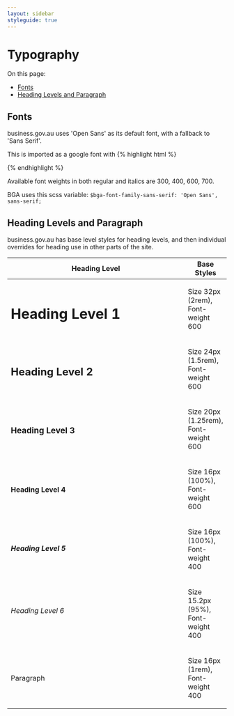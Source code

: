 ```yaml
---
layout: sidebar
styleguide: true
---
```


# Typography

On this page:

- [Fonts](#fonts)
- [Heading Levels and Paragraph](#heading-levels)

<div id="fonts"></div>

## Fonts

business.gov.au uses 'Open Sans' as its default font, with a fallback to 'Sans Serif'.

This is imported as a google font with 
{% highlight html %}
<link rel="stylesheet" type="text/css" href="//fonts.googleapis.com/css?family=Open+Sans:300italic,400italic,600italic,700italic,300,400,600,700">
{% endhighlight %} 

Available font weights in both regular and italics are 300, 400, 600, 700.

BGA uses this scss variable: `$bga-font-family-sans-serif: 'Open Sans', sans-serif;`

<div id="heading-levels"></div>

## Heading Levels and Paragraph

business.gov.au has base level styles for heading levels, and then individual overrides
for heading use in other parts of the site.

<table>
  <thead>
    <tr>
      <th width="400">Heading Level</th>
      <th>Base Styles</th>
    </tr>
  </thead>
  <tbody>
    <tr>
      <td><h1>Heading Level 1</h1></td>
      <td><p>Size 32px (2rem), Font-weight 600</p></td>
    </tr>
    <tr>
      <td><h2>Heading Level 2</h2></td>
      <td><p>Size 24px (1.5rem), Font-weight 600</p></td>
    </tr>
    <tr>
      <td><h3>Heading Level 3</h3></td>
      <td><p>Size 20px (1.25rem), Font-weight 600</p></td>
    </tr>
    <tr>
      <td><h4>Heading Level 4</h4></td>
      <td><p>Size 16px (100%), Font-weight 600</p></td>
    </tr>
    <tr>
      <td><h5>Heading Level 5</h5></td>
      <td><p>Size 16px (100%), Font-weight 400</p></td>
    </tr>
    <tr>
      <td><h6>Heading Level 6</h6></td>
      <td><p>Size 15.2px (95%), Font-weight 400</p></td>
    </tr>
    <tr>
      <td><p>Paragraph</p></td>
      <td><p>Size 16px (1rem), Font-weight 400</p></td>
    </tr>
  </tbody>
</table>